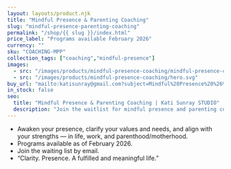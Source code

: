 ```yaml
---
layout: layouts/product.njk
title: "Mindful Presence & Parenting Coaching"
slug: "mindful-presence-parenting-coaching"
permalink: "/shop/{{ slug }}/index.html"
price_label: "Programs available February 2026"
currency: ""
sku: "COACHING-MPP"
collection_tags: ["coaching","mindful-presence"]
images:
  - src: "/images/products/mindful-presence-coaching/mindful-presence-coaching.jpg"
  - src: "/images/products/mindful-presence-coaching/hero.svg"
buy_url: "mailto:katisunray@gmail.com?subject=Mindful%20Presence%20%26%20Parenting%20Coaching%20Waitlist"
in_stock: false
seo:
  title: "Mindful Presence & Parenting Coaching | Kati Sunray STUDIO"
  description: "Join the waitlist for mindful presence and parenting coaching launching in 2026."
---
```


- Awaken your presence, clarify your values and needs, and align with your strengths — in life, work, and parenthood/motherhood.
- Programs available as of February 2026.
- Join the waiting list by email.
- “Clarity. Presence. A fulfilled and meaningful life.”
